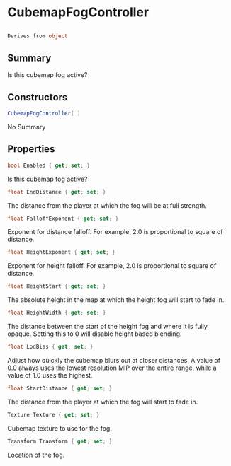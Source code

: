 # CubemapFogController

## 
```c#
Derives from object
```

## Summary

Is this cubemap fog active?
## Constructors

```c#
CubemapFogController( ) 
```
No Summary
## Properties

```c#
bool Enabled { get; set; } 
```
Is this cubemap fog active?
```c#
float EndDistance { get; set; } 
```
The distance from the player at which the fog will be at full strength.
```c#
float FalloffExponent { get; set; } 
```
Exponent for distance falloff. For example, 2.0 is proportional to square of distance.
```c#
float HeightExponent { get; set; } 
```
Exponent for height falloff. For example, 2.0 is proportional to square of distance.
```c#
float HeightStart { get; set; } 
```
The absolute height in the map at which the height fog will start to fade in.
```c#
float HeightWidth { get; set; } 
```
The distance between the start of the height fog and where it is fully opaque. Setting this to 0 will disable height based blending.
```c#
float LodBias { get; set; } 
```
Adjust how quickly the cubemap blurs out at closer distances. A value of 0.0 always uses the lowest resolution MIP over the entire range, while a value of 1.0 uses the highest.
```c#
float StartDistance { get; set; } 
```
The distance from the player at which the fog will start to fade in.
```c#
Texture Texture { get; set; } 
```
Cubemap texture to use for the fog.
```c#
Transform Transform { get; set; } 
```
Location of the fog.
